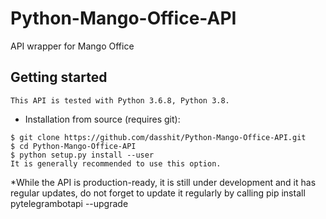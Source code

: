 # Python-Mango-Office-API
API wrapper for Mango Office


## Getting started
```
This API is tested with Python 3.6.8, Python 3.8. 
```
* Installation from source (requires git):
```
$ git clone https://github.com/dasshit/Python-Mango-Office-API.git
$ cd Python-Mango-Office-API
$ python setup.py install --user
It is generally recommended to use this option.
```
*While the API is production-ready, it is still under development and it has regular updates, do not forget to update it regularly by calling pip install pytelegrambotapi --upgrade
